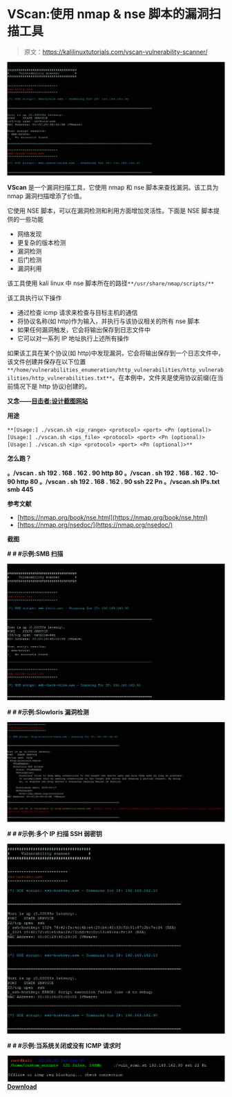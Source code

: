 # VScan:使用 nmap & nse 脚本的漏洞扫描工具

> 原文：<https://kalilinuxtutorials.com/vscan-vulnerability-scanner/>

[![VScan : Vulnerability Scanner Tool Using nmap & nse Scripts](img/5be9e099168ced00e9dedbcc5f9e1018.png "VScan : Vulnerability Scanner Tool Using nmap & nse Scripts")](https://1.bp.blogspot.com/-0ZC9J8lnJeE/XckDPHZZzNI/AAAAAAAADXE/Xyo_i2O4IaEVFEEljkMVIAXEeWIpTOCwACLcBGAsYHQ/s1600/vscan-1%2B%25281%2529.png)

**VScan** 是一个漏洞扫描工具，它使用 nmap 和 nse 脚本来查找漏洞。该工具为 nmap 漏洞扫描增添了价值。

它使用 NSE 脚本，可以在漏洞检测和利用方面增加灵活性。下面是 NSE 脚本提供的一些功能

*   网络发现
*   更复杂的版本检测
*   漏洞检测
*   后门检测
*   漏洞利用

该工具使用 kali linux 中 nse 脚本所在的路径`**/usr/share/nmap/scripts/**`

该工具执行以下操作

*   通过检查 icmp 请求来检查与目标主机的通信
*   将协议名称(如 http)作为输入，并执行与该协议相关的所有 nse 脚本
*   如果任何漏洞触发，它会将输出保存到日志文件中
*   它可以对一系列 IP 地址执行上述所有操作

如果该工具在某个协议(如 http)中发现漏洞，它会将输出保存到一个日志文件中，该文件创建并保存在以下位置`**/home/vulnerabilities_enumeration/http_vulnerabilities/http_vulnerabilities/http_vulnerabilities.txt**`。在本例中，文件夹是使用协议前缀(在当前情况下是 http 协议)创建的。

**又念——[目击者:设计截图网站](https://kalilinuxtutorials.com/eyewitness-designed-take-screenshots-websites/)**

**用途**

`**[Usage:] ./vscan.sh <ip_range> <protocol> <port> <Pn (optional)>[Usage:] ./vscan.sh <ips_file> <protocol> <port> <Pn (optional)>[Usage:] ./vscan.sh <ip> <protocol> <port> <Pn (optional)>**`

**怎么跑？**

**。/vscan . sh 192 . 168 . 162 . 90 http 80
。/vscan . sh 192 . 168 . 162 . 10-90 http 80
。/vscan . sh 192 . 168 . 162 . 90 ssh 22 Pn
。/vscan.sh IPs.txt smb 445**

**参考文献**

*   [https://nmap.org/book/nse.html](https://nmap.org/book/nse.html)
*   [https://nmap.org/nsedoc/](https://nmap.org/nsedoc/)

**截图**

**# # #示例:SMB 扫描**

![](img/90dc5bf3c0ed2285157b38f157273b70.png)

**# # #示例:Slowloris 漏洞检测**

![](img/ca31193f6c1c22fa4b82a46840b328f5.png)

**# # #示例:多个 IP 扫描 SSH 弱密钥**

![](img/6a99cfedcbc2da783350ce742fa74f6a.png)

**# # #示例:当系统关闭或没有 ICMP 请求时**

![](img/b9a26dbc435f57bd03b8c01df1839ef8.png)[**Download**](https://github.com/xvass/vscan)